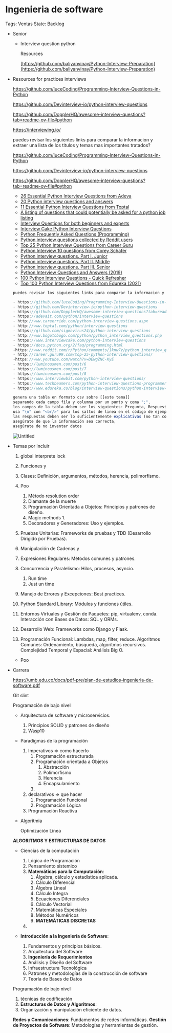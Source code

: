 # Ingenieria de software

Tags: Ventas
State: Backlog

- Senior
    
    
    - Interview question python
        
        Resources 
        
        [https://github.com/baliyanvinay/Python-Interview-Preparation](https://github.com/baliyanvinay/Python-Interview-Preparation)
        
    
- Resources for practices interviews
    
    
    https://github.com/luceCoding/Programming-Interview-Questions-in-Python
    
    https://github.com/Devinterview-io/python-interview-questions
    
    https://github.com/DopplerHQ/awesome-interview-questions?tab=readme-ov-file#python
    
    https://interviewing.io/
    
    puedes revisar los siguientes links para comparar la informacion y extraer una lista de los titulos y temas mas importantes tratados?
    
    https://github.com/luceCoding/Programming-Interview-Questions-in-Python
    
    https://github.com/Devinterview-io/python-interview-questions
    
    https://github.com/DopplerHQ/awesome-interview-questions?tab=readme-ov-file#python
    
    - [26 Essential Python Interview Questions from Adeva](https://adevait.com/python/interview-questions)
    - [20 Python interview questions and answers](http://www.careerride.com/python-interview-questions.aspx)
    - [11 Essential Python Interview Questions from Toptal](http://www.toptal.com/python/interview-questions)
    - [A listing of questions that could potentially be asked for a python job listing](https://github.com/sigmavirus24/python-interview-questions)
    - [Interview Questions for both beginners and experts](http://www.bogotobogo.com/python/python_interview_questions.php)
    - [Interview Cake Python Interview Questions](https://www.interviewcake.com/python-interview-questions)
    - [Python Frequently Asked Questions (Programming)](https://docs.python.org/2/faq/programming.html)
    - [Python interview questions collected by Reddit users](https://www.reddit.com/r/Python/comments/1knw7z/python_interview_questions)
    - [Top 25 Python Interview Questions from Career Guru](http://career.guru99.com/top-25-python-interview-questions/)
    - [Python Interview 10 questions from Corey Schafer](https://www.youtube.com/watch?v=DEwgZNC-KyE)
    - [Python interview questions. Part I. Junior](https://luminousmen.com/post/6)
    - [Python interview questions. Part II. Middle](https://luminousmen.com/post/7)
    - [Python interview questions. Part III. Senior](https://luminousmen.com/post/8)
    - [Python Interview Questions and Answers (2019)](https://www.interviewbit.com/python-interview-questions/)
    - [100 Python Interview Questions - Quick Refresher](https://www.techbeamers.com/python-interview-questions-programmers/)
    - [Top 100 Python Interview Questions from Edureka (2021)](https://www.edureka.co/blog/interview-questions/python-interview-questions/)
    
    ```jsx
    puedes revisar los siguientes links para comparar la informacion y extraer una lista de los titulos y temas mas importantes tratados?
    
    - https://github.com/luceCoding/Programming-Interview-Questions-in-Python
    - https://github.com/Devinterview-io/python-interview-questions
    - https://github.com/DopplerHQ/awesome-interview-questions?tab=readme-ov-file#python
    - https://adevait.com/python/interview-questions
    - http://www.careerride.com/python-interview-questions.aspx
    - http://www.toptal.com/python/interview-questions
    - https://github.com/sigmavirus24/python-interview-questions
    - http://www.bogotobogo.com/python/python_interview_questions.php
    - https://www.interviewcake.com/python-interview-questions
    - https://docs.python.org/2/faq/programming.html
    -https://www.reddit.com/r/Python/comments/1knw7z/python_interview_questions
    - http://career.guru99.com/top-25-python-interview-questions/
    -https://www.youtube.com/watch?v=DEwgZNC-KyE
    - https://luminousmen.com/post/6
    - https://luminousmen.com/post/7
    - https://luminousmen.com/post/8
    - https://www.interviewbit.com/python-interview-questions/
    - https://www.techbeamers.com/python-interview-questions-programmers/
    - https://www.edureka.co/blog/interview-questions/python-interview-questions/
    ```
    
    ```jsx
    genera una tabla en formato csv sobre [[este tema]]  
    separando cada campo fila y columna por un punto y coma ";", 
    los campos de la tabla deben ser los siguientes: Pregunta, Respuesta, Segunda respuesta (opcional), código de ejemplo (opcional: solo si es util para su entendimiento),
    usa "\n" con "<br/>" para los saltos de linea en el código de ejemplo
    las respuestas deben ser lo suficientemente explicativas (no tan cortas) para asegurar su comprensión
    asegúrate de que la información sea correcta,
    asegúrate de no inventar datos
    ```
    
    ![Untitled](Areas/DevNote/Ingenieria%20de%20software%20d54744d903054fa78e72591e38659eb3/Untitled.png)
    
- Temas por incluir
    1. global interprete lock
    2. Funciones y 
    3. Clases: Definición, argumentos, métodos, herencia, polimorfismo.
    4. Poo
        1. Método resolution order
        2. Diamante de la muerte
        3. Programación Orientada a Objetos: Principios y patrones de diseño.
        4. Magic methods
            1. 
        5. Decoradores y Generadores: Uso y ejemplos.
    5. Pruebas Unitarias: Frameworks de pruebas y TDD (Desarrollo Dirigido por Pruebas).
    6. Manipulación de Cadenas y 
    7. Expresiones Regulares: Métodos comunes y patrones.
    8. Concurrencia y Paralelismo: Hilos, procesos, asyncio.
        1. Run time
        2. Just un time
    9. Manejo de Errores y Excepciones: Best practices.
    10. Python Standard Library: Módulos y funciones útiles.
    11. Entornos Virtuales y Gestión de Paquetes: pip, virtualenv, conda.
    Interacción con Bases de Datos: SQL y ORMs.
    12. Desarrollo Web: Frameworks como Django y Flask.
    
    13. Programación Funcional: Lambdas, map, filter, reduce.
    Algoritmos Comunes: Ordenamiento, búsqueda, algoritmos recursivos.
    Complejidad Temporal y Espacial: Análisis Big O.
    
    - Poo
        
        
- Carrera
    
    https://umb.edu.co/docs/pdf-pre/plan-de-estudios-ingenieria-de-software.pdf
    
    Git slint
    
    Programación de bajo nivel
    
    - Arquitectura de software y microservicios.
        1. Principios SOLID y patrones de diseño
        2. Wasp10
    
    - Paradigmas de la programación
        1. Imperativos  ⇒ como hacerlo
            1. Programación estructurada
            2. Programación orientada a Objetos
                1. Abstracción
                2. Polimorfismo
                3. Herencia
                4. Encapsulamiento
            3. 
        2. declarativos ⇒ que hacer
            1. Programación Funcional
            2. Programación Lógica
        3. Programación Reactiva
    
    - Algoritmia
        
        Optimización Linea
        
    
    **ALGORITMOS Y ESTRUCTURAS DE DATOS**
    
    - Ciencias de la computación
        1. Lógica de Programación
        2. Pensamiento sistemico
        3. **Matemáticas para la Computación**: 
            1. Álgebra, cálculo y estadística aplicada.
            2. Cálculo Diferencial
            3. Álgebra Lineal
            4. Cálculo Integra
            5. Ecuaciones Diferenciales
            6. Cálculo Vectorial
            7. Matemáticas Especiales
            8. Métodos Numéricos
            9. **MATEMÁTICAS DISCRETAS**
        4. 
            
            
    
    - **Introducción a la Ingeniería de Software**:
        1. Fundamentos y principios básicos.
        2. Arquitectura del Software
        3. **Ingeniería de Requerimientos**
        4. Análisis y Diseño del Software
        5. Infraestructura Tecnológica 
        6. Patrones y metodologías de la construcción de software
        7. Teoría de Bases de Datos
    
    Programación de bajo nivel
    
    1. técnicas de codificación
    2. **Estructuras de Datos y Algoritmos**: 
    3. Organización y manipulación eficiente de datos.
    
    **Redes y Comunicaciones**: Fundamentos de redes informáticas.
    **Gestión de Proyectos de Software**: Metodologías y herramientas de gestión.